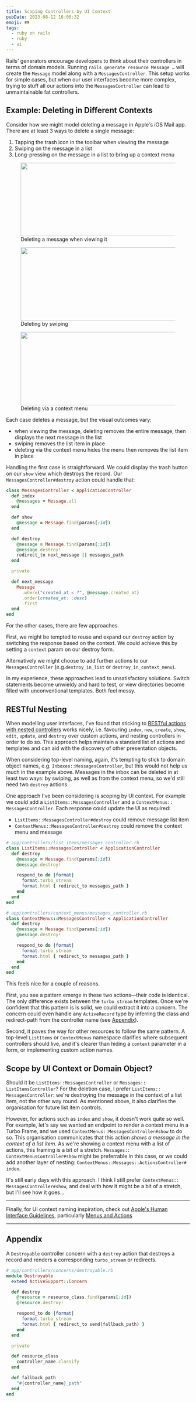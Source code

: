 ```yaml
---
title: Scoping Controllers by UI Context
pubDate: 2023-08-12 16:00:32
emoji: 🛤️
tags:
  - ruby on rails
  - ruby
  - ui
---
```


Rails' generators encourage developers to think about their controllers in terms of domain models. Running `rails generate resource Message …` will create the `Message` model along with a `MessagesController`. This setup works for simple cases, but when our user interfaces become more complex, trying to stuff all our actions into the `MessagesController` can lead to unmaintainable fat controllers.

## Example: Deleting in Different Contexts

Consider how we might model deleting a message in Apple's iOS Mail app. There are at least 3 ways to delete a single message:

1. Tapping the trash icon in the toolbar when viewing the message
2. Swiping on the message in a list
3. Long-pressing on the message in a list to bring up a context menu

<div class="grid gap-fl-xs grid-cols-[repeat(auto-fit,minmax(16rem,1fr))]">
  <figure class="!m-0">
    <img src="/message-delete-show.PNG" width="563" height="200">
    <figcaption>
      Deleting a message when viewing it
    </figacaption>
  </figure>
  <figure class="!m-0">
    <img src="/message-delete-list-item.PNG" width="563" height="200">
    <figcaption>
      Deleting by swiping
    </figacaption>
  </figure>
  <figure class="!m-0">
    <img src="/message-delete-context-menu.PNG" width="563" height="200">
    <figcaption>
      Deleting via a context menu
    </figacaption>
  </figure>
</div>

Each case deletes a message, but the visual outcomes vary:
- when viewing the message, deleting removes the entire message, then displays the next message in the list
- swiping removes the list item in place
- deleting via the context menu hides the menu then removes the list item in place

Handling the first case is straightforward. We could display the trash button on our `show` view which destroys the record. Our `MessagesController#destroy` action could handle that:

```rb
class MessagesController < ApplicationController
  def index
    @messages = Message.all
  end

  def show
    @message = Message.find(params[:id])
  end

  def destroy
    @message = Message.find(params[:id])
    @message.destroy!
    redirect_to next_message || messages_path
  end

  private

  def next_message
    Message
      .where("created_at < ?", @message.created_at)
      .order(created_at: :desc)
      .first
  end
end
```

For the other cases, there are few approaches.

First, we might be tempted to reuse and expand our `destroy` action by switching the response based on the context. We could achieve this by setting a `context` param on our destroy form.

Alternatively we might choose to add further actions to our `MessagesController` (e.g.`destroy_in_list` or `destroy_in_context_menu`).

In my experience, these approaches lead to unsatisfactory solutions. Switch statements become unwieldy and hard to test, or view directories become filled with unconventional templates. Both feel messy.

## RESTful Nesting

When modelling user interfaces, I've found that sticking to [RESTful actions with nested controllers](http://jeromedalbert.com/how-dhh-organizes-his-rails-controllers/) works nicely, i.e. favouring `index`, `new`, `create`, `show`, `edit`, `update`, and `destroy` over custom actions, and nesting controllers in order to do so. This approach helps maintain a standard list of actions and templates and can aid with the discovery of other presentation objects.

When considering top-level naming, again, it's tempting to stick to domain object names, e.g. <code>Inboxes::<wbr>MessagesController</code>, but this would not help us much in the example above. Messages in the inbox can be deleted in at least two ways: by swiping, as well as from the context menu, so we'd still need two `destroy` actions.

One approach I've been considering is scoping by UI context. For example we could add a <code>ListItems::<wbr>MessagesController</code> and a <code>ContextMenus::<wbr>MessagesController</code>. Each response could update the UI as required:

- <code>ListItems::<wbr>MessagesController#<wbr>destroy</code> could remove message list item
- <code>ContextMenus::<wbr>MessagesController#<wbr>destroy</code> could remove the context menu and message

```rb
# app/controllers/list_items/messages_controller.rb
class ListItems::MessagesController < ApplicationController
  def destroy
    @message = Message.find(params[:id])
    @message.destroy!

    respond_to do |format|
      format.turbo_stream
      format.html { redirect_to messages_path }
    end
  end
end
```

```rb
# app/controllers/context_menus/messages_controller.rb
class ContextMenus::MessagesController < ApplicationController
  def destroy
    @message = Message.find(params[:id])
    @message.destroy!

    respond_to do |format|
      format.turbo_stream
      format.html { redirect_to messages_path }
    end
  end
end
```

This feels nice for a couple of reasons.

First, you see a pattern emerge in these two actions—their code is identical. The only difference exists between the `turbo_stream` templates. Once we're confident that this pattern is is solid, we could extract it into a concern. The concern could even handle any `ActiveRecord` type by inferring the class and redirect-path from the controller name (see [Appendix](#appendix)).

Second, it paves the way for other resources to follow the same pattern. A top-level `ListItems` or `ContextMenus` namespace clarifies where subsequent controllers should live, and it's clearer than hiding a `context` parameter in a form, or implementing custom action names.

## Scope by UI Context or Domain Object?

Should it be <code>ListItems::<wbr>MessagesController</code> or <code>Messages::<wbr>ListItemsController</code>? For the deletion case, I prefer <code>ListItems::<wbr>MessagesController</code>: we're destroying the message in the context of a list item, not the other way round. As mentioned above, it also clarifies the organisation for future list item controls.

However, for actions such as `index` and `show`, it doesn't work quite so well. For example, let's say we wanted an endpoint to render a context menu in a Turbo Frame, and we used <code>ContextMenus::<wbr>MessagesController#<wbr>show</code> to do so. This organisation communicates that this action _shows a message in the context of a list item_. As we're showing a context menu with a list of actions, this framing is a bit of a stretch. <code>Messages::<wbr>ContextMenusController#<wbr>show</code> might be preferrable in this case, or we could add another layer of nesting: <code>ContextMenus::<wbr>Messages::<wbr>ActionsController#<wbr>index</code>.

It's still early days with this approach. I think I still prefer <code>ContextMenus::<wbr>MessagesController#<wbr>show</code>, and deal with how it might be a bit of a stretch, but I'll see how it goes…

---

Finally, for UI context naming inspiration, check out [Apple's Human Interface Guidelines](https://developer.apple.com/design/human-interface-guidelines/), particularly [Menus and Actions](https://developer.apple.com/design/human-interface-guidelines/menus-and-actions)

---

## Appendix

A `Destroyable` controller concern with a `destroy` action that destroys a record and renders a corresponding `turbo_stream` or redirects.

```rb
# app/controllers/concerns/destroyable.rb
module Destroyable
  extend ActiveSupport::Concern

  def destroy
    @resource = resource_class.find(params[:id])
    @resource.destroy!

    respond_to do |format|
      format.turbo_stream
      format.html { redirect_to send(fallback_path) }
    end
  end

  private

  def resource_class
    controller_name.classify
  end

  def fallback_path
    "#{controller_name}_path"
  end
end
```
